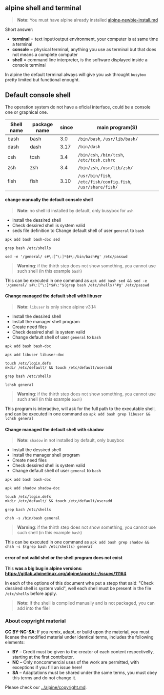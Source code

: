 ## alpine shell and terminal

> **Note**: You must have alpine already installed [alpine-newbie-install.md](alpine-newbie-install.md)

Short answer:

* **terminal** = text input/output environment, your computer is at same time a terminal
* **console** = physical terminal, anything you use as terminal but that does not means a complete computer
* **shell** = command line interpreter, is the software displayed inside a console terminal

In alpine the default terminal always will give you `ash` throught `busybox` pretty limited but functional enought.


## Default console shell

The operation system do not have a oficial interface, could be 
a console one or graphical one.

| Shell name | package name  | since | main program(S) |
| ---------- | ------------- | ----- | --------------- |
| bash       | bash          | 3.0   | `/bin/bash`, `/usr/lib/bash/` |
| dash       | dash          | 3.17  | `/bin/dash` |
| csh        | tcsh          | 3.4   | `/bin/csh`, `/bin/tcsh`, `/etc/tcsh.cshrc` |
| zsh        | zsh           | 3.4   | `/bin/zsh`, `/usr/lib/zsh/` |
| fish       | fish          | 3.10  | `/usr/bin/fish`, `/etc/fish/config.fish`, `/usr/share/fish/` |

#### change manually the default console shell

> **Note**: no shell id installed by default, only busybox for `ash`

* Install the dessired shell
* Check dessired shell is system valid
* seds file definition to Change default shell of user `general` to `bash`


```
apk add bash bash-doc sed

grep bash /etc/shells

sed -e '/general/ s#\:[^\:]*$#\:/bin/bash#g' /etc/passwd
```

> **Warning**: if the thirth step does not show something, you cannot use such shell (in this example `bash`)

This can be executed in one command 
as `apk add bash sed && sed -e '/general/ s#\:[^\:]*$#\:"$(grep bash /etc/shells)"#g' /etc/passwd`

#### Change managed the default shell with libuser

> **Note**: `libuser` is only since alpine v3.14

* Install the dessired shell
* Install the manager shell program
* Create need files
* Check dessired shell is system valid
* Change default shell of user `general` to `bash`

```
apk add bash bash-doc

apk add libuser libuser-doc

touch /etc/login.defs
mkdir /etc/default/ && touch /etc/default/useradd

grep bash /etc/shells

lchsh general
```

> **Warning**: if the thirth step does not show something, you cannot use such shell (in this example `bash`)

This program is interactive, will ask for the full path to the 
executable shell, and can be executed in one command 
as `apk add bash grep libuser && lchsh general`

#### Change managed the default shell with shadow

> **Note**: `shadow` in not installed by default, only busybox

* Install the dessired shell
* Install the manager shell program
* Create need files
* Check dessired shell is system valid
* Change default shell of user `general` to `bash`

```
apk add bash bash-doc

apk add shadow shadow-doc

touch /etc/login.defs
mkdir /etc/default/ && touch /etc/default/useradd

grep bash /etc/shells

chsh -s /bin/bash general
```

> **Warning**: if the thirth step does not show something, you cannot use such shell (in this example `bash`)

This can be executed in one command 
as `apk add bash grep shadow && chsh -s $(grep bash /etc/shells) general`

#### error of not valid shel or the shell program does not exist

This **was a big bug in alpine versions: https://gitlab.alpinelinux.org/alpine/aports/-/issues/11164**

In each of the options of this document whe put a stepp that said: "Check dessired shell is system valid", 
well each shell must be present in the file `/etc/shells` before apply.

> **Note**: If the shell is compiled manually and is not packaged, you can add into the file!

### About copyright material

**CC BY-NC-SA**: If you remix, adapt, or build upon the material, you must license the modified 
material under identical terms,  includes the following elements:

* **BY**  – Credit must be given to the creator of each content respectivelly, starting at the first contributor.
* **NC**  – Only noncommercial uses of the work are permitted, with exceptions if you fill an issue here!
* **SA**  – Adaptations must be shared under the same terms, you must obey this terms and do not change it.

Please check our [../alpine/copyright.md](../alpine/copyright.md).

